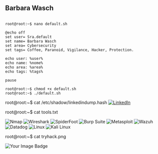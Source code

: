 ## Barbara Wasch
<pre><code>
root@root:~$ nano default.sh  

@echo off
set user= Sra.default
set name= Barbara Wasch
set area= Cybersecurity
set tags= Coffee, Paranoid, Vigilance, Hacker, Protection.

echo user: %user%
echo name: %nome%
echo area: %area%
echo tags: %tags%

pause

root@root:~$ chmod +x default.sh  
root@root:~$ ./default.sh  
</code></pre>

root@root:~$ cat /etc/shadow/linkedindump.hash
[![LinkedIn](https://img.shields.io/badge/LinkedIn-Barbara%20Wasch-blue?style=flat-square&logo=linkedin)](https://linkedin.com/in/barbarawasch)


root@root:~$ cat tools.txt

![Nmap](https://img.shields.io/badge/Nmap-005571?style=flat-square&logo=nmap&logoColor=white) 
![Wireshark](https://img.shields.io/badge/Wireshark-1679A7?style=flat-square&logo=wireshark&logoColor=white) 
![SpiderFoot](https://img.shields.io/badge/SpiderFoot-3949AB?style=flat-square&logo=spiderfoot&logoColor=white) 
![Burp Suite](https://img.shields.io/badge/Burp%20Suite-FF6F00?style=flat-square&logo=burp-suite&logoColor=white) 
![Metasploit](https://img.shields.io/badge/Metasploit-1F93FF?style=flat-square&logo=metasploit&logoColor=white) 
![Wazuh](https://img.shields.io/badge/Wazuh-0277BD?style=flat-square&logo=wazuh&logoColor=white) 
![Datadog](https://img.shields.io/badge/Datadog-632CA6?style=flat-square&logo=datadog&logoColor=white) 
![Linux](https://img.shields.io/badge/Linux-FCC624?style=flat-square&logo=linux&logoColor=black) 
![Kali Linux](https://img.shields.io/badge/Kali%20Linux-268BEE?style=flat-square&logo=kalilinux&logoColor=white) 

root@root:~$ cat tryhack.png

<img src="https://tryhackme-badges.s3.amazonaws.com/Sra.default.png" alt="Your Image Badge" />
